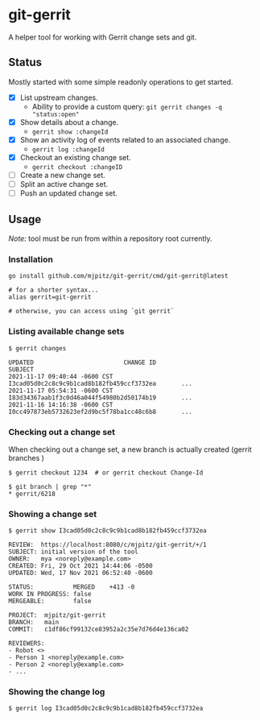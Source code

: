 # git-gerrit

A helper tool for working with Gerrit change sets and git.  

## Status

Mostly started with some simple readonly operations to get started.

- [x] List upstream changes.
  - Ability to provide a custom query: `git gerrit changes -q "status:open"`
- [x] Show details about a change.
  - `gerrit show :changeId`
- [x] Show an activity log of events related to an associated change.
  - `gerrit log :changeId`
- [x] Checkout an existing change set.
  - `gerrit checkout :changeID`
- [ ] Create a new change set.
- [ ] Split an active change set.
- [ ] Push an updated change set.

## Usage

_Note:_ tool must be run from within a repository root currently.

### Installation

```
go install github.com/mjpitz/git-gerrit/cmd/git-gerrit@latest

# for a shorter syntax...
alias gerrit=git-gerrit

# otherwise, you can access using `git gerrit`
```

### Listing available change sets

```
$ gerrit changes

UPDATED                         CHANGE ID                                       SUBJECT                                                                                                                                            
2021-11-17 09:40:44 -0600 CST   I3cad05d0c2c8c9c9b1cad8b182fb459ccf3732ea       ...
2021-11-17 05:54:31 -0600 CST   I83d34367aab1f3c0d46a044f54980b2d50174b19       ...
2021-11-16 14:16:38 -0600 CST   I0cc497873eb5732623ef2d9bc5f78ba1cc48c6b8       ...
```

### Checking out a change set

When checking out a change set, a new branch is actually created (gerrit branches )

```
$ gerrit checkout 1234  # or gerrit checkout Change-Id

$ git branch | grep "*" 
* gerrit/6218
```

### Showing a change set

```
$ gerrit show I3cad05d0c2c8c9c9b1cad8b182fb459ccf3732ea

REVIEW:  https://localhost:8080/c/mjpitz/git-gerrit/+/1
SUBJECT: initial version of the tool
OWNER:   mya <noreply@example.com>
CREATED: Fri, 29 Oct 2021 14:44:06 -0500
UPDATED: Wed, 17 Nov 2021 06:52:40 -0600

STATUS:           MERGED    +413 -0
WORK IN PROGRESS: false
MERGEABLE:        false

PROJECT:  mjpitz/git-gerrit
BRANCH:   main
COMMIT:   c1df86cf99132ce83952a2c35e7d76d4e136ca02

REVIEWERS:
- Robot <>
- Person 1 <noreply@example.com>
- Person 2 <noreply@example.com>
- ...

```

### Showing the change log

```
$ gerrit log I3cad05d0c2c8c9c9b1cad8b182fb459ccf3732ea
```

